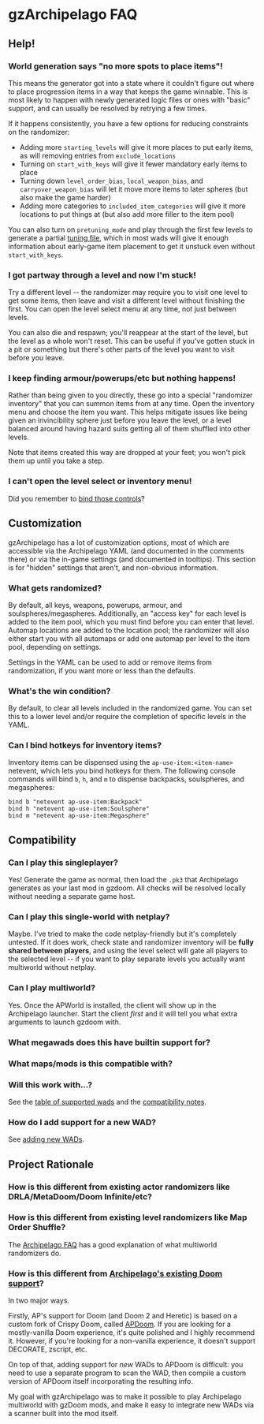 # gzArchipelago FAQ

## Help!

### World generation says "no more spots to place items"!

This means the generator got into a state where it couldn't figure out where to
place progression items in a way that keeps the game winnable. This is most
likely to happen with newly generated logic files or ones with "basic" support,
and can usually be resolved by retrying a few times.

If it happens consistently, you have a few options for reducing constraints on
the randomizer:
- Adding more `starting_levels` will give it more places to put early items, as
  will removing entries from `exclude_locations`
- Turning on `start_with_keys` will give it fewer mandatory early items to place
- Turning down `level_order_bias`, `local_weapon_bias`, and `carryover_weapon_bias`
  will let it move more items to later spheres (but also make the game harder)
- Adding more categories to `included_item_categories` will give it more locations
  to put things at (but also add more filler to the item pool)

You can also turn on `pretuning_mode` and play through the first few levels to
generate a partial [tuning file](./new-wads.md), which in most wads will give it
enough information about early-game item placement to get it unstuck even
without `start_with_keys`.

### I got partway through a level and now I'm stuck!

Try a different level -- the randomizer may require you to visit one level to get
some items, then leave and visit a different level without finishing the first.
You can open the level select menu at any time, not just between levels.

You can also die and respawn; you'll reappear at the start of the level, but the
level as a whole won't reset. This can be useful if you've gotten stuck in a pit
or something but there's other parts of the level you want to visit before you
leave.

### I keep finding armour/powerups/etc but nothing happens!

Rather than being given to you directly, these go into a special "randomizer
inventory" that you can summon items from at any time. Open the inventory menu
and choose the item you want. This helps mitigate issues like being given an
invincibility sphere just before you leave the level, or a level balanced around
having hazard suits getting all of them shuffled into other levels.

Note that items created this way are dropped at your feet; you won't pick them
up until you take a step.

### I can't open the level select or inventory menu!

Did you remember to [bind those controls](./setup.md)?


## Customization

gzArchipelago has a lot of customization options, most of which are accessible
via the Archipelago YAML (and documented in the comments there) or via the in-game
settings (and documented in tooltips). This section is for "hidden" settings that
aren't, and non-obvious information.

### What gets randomized?

By default, all keys, weapons, powerups, armour, and soulspheres/megaspheres.
Additionally, an "access key" for each level is added to the item pool, which
you must find before you can enter that level. Automap locations are added to
the location pool; the randomizer will also either start you with all automaps
or add one automap per level to the item pool, depending on settings.

Settings in the YAML can be used to add or remove items from randomization, if
you want more or less than the defaults.

### What's the win condition?

By default, to clear all levels included in the randomized game. You can set
this to a lower level and/or require the completion of specific levels in the
YAML.

### Can I bind hotkeys for inventory items?

Inventory items can be dispensed using the `ap-use-item:<item-name>` netevent,
which lets you bind hotkeys for them. The following console commands will bind
`b`, `h`, and `m` to dispense backpacks, soulspheres, and megaspheres:

    bind b "netevent ap-use-item:Backpack"
    bind h "netevent ap-use-item:Soulsphere"
    bind m "netevent ap-use-item:Megasphere"


## Compatibility

### Can I play this singleplayer?

Yes! Generate the game as normal, then load the `.pk3` that Archipelago generates
as your last mod in gzdoom. All checks will be resolved locally without needing
a separate game host.

### Can I play this single-world with netplay?

Maybe. I've tried to make the code netplay-friendly but it's completely untested.
If it does work, check state and randomizer inventory will be
**fully shared between players**, and using the level select will gate all players
to the selected level -- if you want to play separate levels you actually want
multiworld without netplay.

### Can I play multiworld?

Yes. Once the APWorld is installed, the client will show up in the Archipelago
launcher. Start the client *first* and it will tell you what extra arguments
to launch gzdoom with.

### What megawads does this have builtin support for?
### What maps/mods is this compatible with?
### Will this work with...?

See the [table of supported wads](./support-table.md) and the
[compatibility notes](./compatibility.md).

### How do I add support for a new WAD?

See [adding new WADs](./new-wads.md).


## Project Rationale

### How is this different from existing actor randomizers like DRLA/MetaDoom/Doom Infinite/etc?
### How is this different from existing level randomizers like Map Order Shuffle?

The [Archipelago FAQ](https://archipelago.gg/faq/en/#what-is-a-multiworld) has
a good explanation of what multiworld randomizers do.

### How is this different from [Archipelago's existing Doom support](https://archipelago.gg/games/DOOM%201993/info/en)?

In two major ways.

Firstly, AP's support for Doom (and Doom 2 and Heretic) is based on a custom fork
of Crispy Doom, called [APDoom](https://github.com/Daivuk/apdoom). If you are looking
for a mostly-vanilla Doom experience, it's quite polished and I highly recommend it.
However, if you're looking for a non-vanilla experience, it doesn't support DECORATE,
zscript, etc.

On top of that, adding support for *new* WADs to APDoom is difficult: you need to
use a separate program to scan the WAD, then compile a custom version of APDoom
itself incorporating the resulting info.

My goal with gzArchipelago was to make it possible to play Archipelago multiworld
with gzDoom mods, and make it easy to integrate new WADs via a scanner built into
the mod itself.


